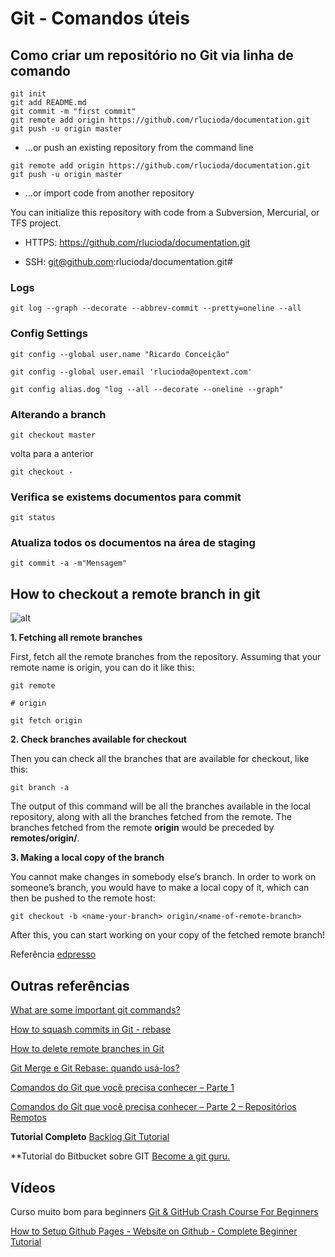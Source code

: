 # Git - Comandos úteis

## Como criar um repositório no Git via linha de comando

```git
git init
git add README.md
git commit -m "first commit"
git remote add origin https://github.com/rlucioda/documentation.git
git push -u origin master
```

* …or push an existing repository from the command line

```git
git remote add origin https://github.com/rlucioda/documentation.git
git push -u origin master
```

* …or import code from another repository

You can initialize this repository with code from a Subversion, Mercurial, or TFS project.

* HTTPS: <https://github.com/rlucioda/documentation.git>

* SSH: git@github.com:rlucioda/documentation.git#

### Logs

`git log --graph --decorate --abbrev-commit --pretty=oneline --all`

### Config Settings

`git config --global user.name "Ricardo Conceição"`

`git config --global user.email 'rlucioda@opentext.com'`

`git config alias.dog "log --all --decorate --oneline --graph"`

### Alterando a branch

`git checkout master`

volta para a anterior

`git checkout -`

### Verifica se existems documentos para commit

`git status`

### Atualiza todos os documentos na área de staging

`git commit -a -m"Mensagem"`

## How to checkout a remote branch in git

![alt](https://www.educative.io/api/edpresso/shot/4793369437929472/image/6586281372942336https://link)

**1. Fetching all remote branches**

First, fetch all the remote branches from the repository. Assuming that your remote name is origin, you can do it like this:

```git
git remote

# origin

git fetch origin

```

**2. Check branches available for checkout**

Then you can check all the branches that are available for checkout, like this:

`git branch -a`

The output of this command will be all the branches available in the local repository, along with all the branches fetched from the remote. The branches fetched from the remote **origin** would be preceded by **remotes/origin/**.

**3. Making a local copy of the branch**

You cannot make changes in somebody else’s branch. In order to work on someone’s branch, you would have to make a local copy of it, which can then be pushed to the remote host:

`git checkout -b <name-your-branch> origin/<name-of-remote-branch>`

After this, you can start working on your copy of the fetched remote branch!

Referência [edpresso](https://www.educative.io/edpresso/how-to-checkout-a-remote-branch-in-git?affiliate_id=5082902844932096&utm_source=google&utm_medium=cpc&utm_campaign=platform2&utm_content=ad-1-dynamic&gclid=Cj0KCQjwjOrtBRCcARIsAEq4rW4TJcJMsGTxO7n7OSJ6d4_KhjP-Y4rOFnEpNNHIrsjiID4zwPuSuD0aAoVEEALw_wcB)

## Outras referências

[What are some important git commands?](https://www.educative.io/edpresso/what-are-some-important-git-commands)

[How to squash commits in Git - rebase](https://www.educative.io/edpresso/how-to-squash-commits-in-git)

[How to delete remote branches in Git](https://www.educative.io/edpresso/how-to-delete-remote-branches-in-git)

[Git Merge e Git Rebase: quando usá-los?](https://www.treinaweb.com.br/blog/git-merge-e-git-rebase-quando-usa-los/)

[Comandos do Git que você precisa conhecer – Parte 1](https://www.treinaweb.com.br/blog/comandos-do-git-que-voce-precisa-conhecer-parte-1/)

[Comandos do Git que você precisa conhecer – Parte 2 – Repositórios Remotos](https://www.treinaweb.com.br/blog/comandos-do-git-que-voce-precisa-conhecer-parte-2-repositorios-remotos/)

**Tutorial Completo** [Backlog Git Tutorial](https://backlog.com/git-tutorial/)

**Tutorial do Bitbucket sobre GIT [Become
a git guru.](https://www.atlassian.com/git/tutorials)

## Vídeos

Curso muito bom para beginners [Git & GitHub Crash Course For Beginners](https://www.youtube.com/watch?v=SWYqp7iY_Tc&t=1520s)

[How to Setup Github Pages - Website on Github - Complete Beginner Tutorial](https://www.youtube.com/watch?v=FiOgz3nKpgk&t=174s)